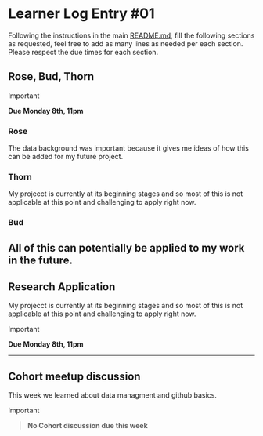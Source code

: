 # Learner Log Entry #01

Following the instructions in the main [README.md](README.md/#entries-instructions), fill the following sections as requested, feel free to add as many lines as needed per each section. Please respect the due times for each section.

## Rose, Bud, Thorn

> [!IMPORTANT]
> **Due Monday 8th, 11pm**

### Rose
The data background was important because it gives me ideas of how this can be added for my future project.

### Thorn
My projecct is currently at its beginning stages and so most of this is not applicable at this point and challenging to apply right now. 

### Bud

All of this can potentially be applied to my work in the future. 
---

## Research Application
My projecct is currently at its beginning stages and so most of this is not applicable at this point and challenging to apply right now. 

> [!IMPORTANT]
> **Due Monday 8th, 11pm**


---

## Cohort meetup discussion
This week we learned about data managment and github basics. 
> [!IMPORTANT]

> **No Cohort discussion due this week**


